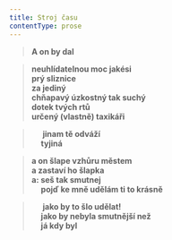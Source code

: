 ```yaml
---
title: Stroj času
contentType: prose
---
```


> **A on by dal**

> **neuhlídatelnou moc jakési  
> prý sliznice  
> za jediný  
> chňapavý úzkostný tak suchý  
> dotek tvých rtů  
> určený (vlastně) taxikáři**

>      **jinam tě odváží  
>      tyjiná**

> **a on šlape vzhůru městem  
> a zastaví ho šlapka  
> a: seš tak smutnej  
>      pojď ke mně udělám ti to krásně**

>      **jako by to šlo udělat!  
>      jako by nebyla smutnější než  
>      já kdy byl**
